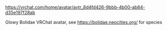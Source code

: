 https://vrchat.com/home/avatar/avtr_8d4fd426-9bbb-4b00-ab84-d35e197f28ab

Glowy Bolidae VRChat avatar, see https://bolidae.neocities.org/ for species